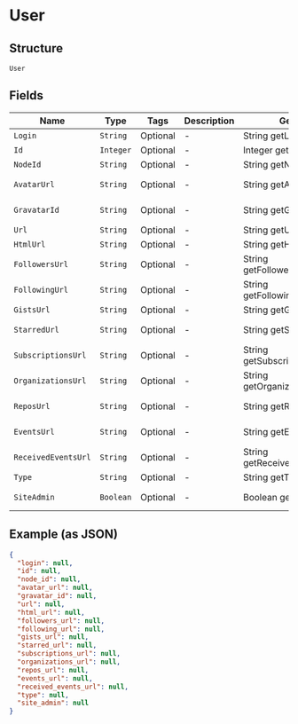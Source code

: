 
# User

## Structure

`User`

## Fields

| Name | Type | Tags | Description | Getter | Setter |
|  --- | --- | --- | --- | --- | --- |
| `Login` | `String` | Optional | - | String getLogin() | setLogin(String login) |
| `Id` | `Integer` | Optional | - | Integer getId() | setId(Integer id) |
| `NodeId` | `String` | Optional | - | String getNodeId() | setNodeId(String nodeId) |
| `AvatarUrl` | `String` | Optional | - | String getAvatarUrl() | setAvatarUrl(String avatarUrl) |
| `GravatarId` | `String` | Optional | - | String getGravatarId() | setGravatarId(String gravatarId) |
| `Url` | `String` | Optional | - | String getUrl() | setUrl(String url) |
| `HtmlUrl` | `String` | Optional | - | String getHtmlUrl() | setHtmlUrl(String htmlUrl) |
| `FollowersUrl` | `String` | Optional | - | String getFollowersUrl() | setFollowersUrl(String followersUrl) |
| `FollowingUrl` | `String` | Optional | - | String getFollowingUrl() | setFollowingUrl(String followingUrl) |
| `GistsUrl` | `String` | Optional | - | String getGistsUrl() | setGistsUrl(String gistsUrl) |
| `StarredUrl` | `String` | Optional | - | String getStarredUrl() | setStarredUrl(String starredUrl) |
| `SubscriptionsUrl` | `String` | Optional | - | String getSubscriptionsUrl() | setSubscriptionsUrl(String subscriptionsUrl) |
| `OrganizationsUrl` | `String` | Optional | - | String getOrganizationsUrl() | setOrganizationsUrl(String organizationsUrl) |
| `ReposUrl` | `String` | Optional | - | String getReposUrl() | setReposUrl(String reposUrl) |
| `EventsUrl` | `String` | Optional | - | String getEventsUrl() | setEventsUrl(String eventsUrl) |
| `ReceivedEventsUrl` | `String` | Optional | - | String getReceivedEventsUrl() | setReceivedEventsUrl(String receivedEventsUrl) |
| `Type` | `String` | Optional | - | String getType() | setType(String type) |
| `SiteAdmin` | `Boolean` | Optional | - | Boolean getSiteAdmin() | setSiteAdmin(Boolean siteAdmin) |

## Example (as JSON)

```json
{
  "login": null,
  "id": null,
  "node_id": null,
  "avatar_url": null,
  "gravatar_id": null,
  "url": null,
  "html_url": null,
  "followers_url": null,
  "following_url": null,
  "gists_url": null,
  "starred_url": null,
  "subscriptions_url": null,
  "organizations_url": null,
  "repos_url": null,
  "events_url": null,
  "received_events_url": null,
  "type": null,
  "site_admin": null
}
```

